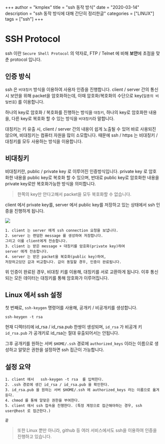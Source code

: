 +++
author = "kmplex"
title = "ssh 동작 방식"
date = "2020-03-14"
description = "ssh 동작 방식에 대해 간단히 정리한글"
categories = ["LINUX"]
tags = ["ssh"]
+++

# SSH Protocol

ssh 이란  `Secure Shell Protocol` 의 약자로,  FTP / Telnet 에 비해 **보안**에 초점을 맞춘  protocol 입니다. 

## 인증 방식

ssh 은 `비대칭키` 방식을 이용하여 사용자 인증을 진행합니다.  client / server 간의 통신 시 보안을 위해 packet을 암호화하는데, 이때 암호화/복호화의 수단으로 key(`일종의 비밀번호`) 를 이용합니다.  

하나의 key로 암호화 / 복호화를 진행하는 방식을 `대칭키`,  하나의 key로 암호화한 내용을, 다른 key로 복호화 할 수 있는 방식을 `비대칭키`라 말합니다.

대칭키는 키 유출 시, client / server 간의 내용이 쉽게 노출될 수 있어 바로 사용되진 않으며,  비대칭키는 컴퓨터 자원을 많이 소모합니다. 때문에 ssh / https 는  비대칭키 / 대칭키를  모두 사용하는 방식을 이용합니다.

## 비대칭키

비대칭키란, public / private key 로 이루어진 인증방식입니다. private key 로 암호화한 내용을 public key로 복호화 할 수 있으며, 반대로 public key로 암호화한 내용을 private key로만 복호화가능한 방식을 의미합니다. 

> 한쪽의 key만 안다고해서 packet을 모두 복호화할 수 없습니다.

client 에서 private key를,  server 에서 public key를 저장하고 있는 상태에서 ssh 인증을 진행하게 됩니다.

![](/img/ssh-key-auth-flow.png)


    1. client 는 server 에게 ssh connection 요청을 보냅니다.
    2. server 는 랜덤한 message 를 생성하여 저장합니다.
    그리고 이를 client에게 전송합니다.
    3. client 는 받은 message + 대칭키를 암호화(private key)하여
    server 에게 전송합니다.
    4. server 는 받은 packet을 복호화(public key)하여, 
    저장하고있던 값과 비교합니다. 값이 동일할 경우, 인증이 완료됩니다.

위 인증이 완료된 경우,  비대칭 키를 이용해, 대칭키를 서로 교환하게 됩니다.  이후 통신되는 모든 데이터는 대칭키를 통해 암호화가 이루어집니다.

## Linux 에서 ssh 설정

첫 번째로, `ssh-keygen` 명령어를 사용해, 공개키 / 비공개키를 생성합니다.

    ssh-keygen -t rsa 

현재 디렉터리에 id_rsa / id_rsa.pub 한쌍이 생성되며, `id_rsa` 가 비공개 키 `id_rsa.pub`  가 공개키로 id_rsa는 절대 유출되어서는 안됩니다. 

그후  공개키를 원하는 서버 `$HOME/.ssh` 경로에  `authorized_keys` 이라는 이름으로 생성하고 알맞은 권한을 설정하면 ssh 접근이 가능합니다. 

## 설정 요약

    1. client 에서   ssh-keygen -t rsa  를 입력한다.
    2. .ssh 경로에 생긴 id_rsa / id_rsa.pub 을 확인한다.
    3. id_rsa.pub 을 원하는 서버 $HOME/.ssh 에 authorized_keys 라는 이름으로 옮겨둔다.
    4. chmod 를 통해 알맞은 권한을 부여한다.
    5. client 에서 ssh 접속을 진행한다. (특정 계정으로 접근해야하는 경우, ssh user@host 로 접근한다.)
    
    끝  

> 또한 Linux 뿐만 아니라, github 등 여러 서비스에서도 ssh을 이용하여 인증을 진행하고 있습니다.